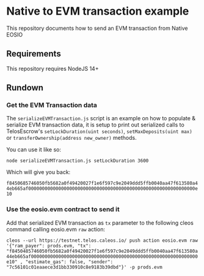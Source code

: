 # Native to EVM transaction example

This repository documents how to send an EVM transaction from Native EOSIO 


## Requirements

This repository requires NodeJS 14+

## Rundown

### Get the EVM Transaction data

The `serializeEVMTransaction.js` script is an example on how to populate & serialize EVM transaction data, it is setup to print out serialized calls to TelosEscrow's `setLockDuration(uint seconds)`, `setMaxDeposits(uint max)` or `transferOwnership(address new_owner)` methods.

You can use it like so:

`node serializeEVMTransaction.js setLockDuration 3600`

Which will give you back:

`f8450685746050fb5682a0f49420027f1e6f597c9e2049ddd5ffb0040aa47f613580a44eb665af0000000000000000000000000000000000000000000000000000000000000e10`

### Use the eosio.evm contract to send it

Add that serialized EVM transaction as `tx` parameter to the following cleos command calling eosio.evm `raw` action:

`cleos --url https://testnet.telos.caleos.io/ push action eosio.evm raw '{"ram_payer": prods.evm, "tx": "f8450485746050fb5682a0f49420027f1e6f597c9e2049ddd5ffb0040aa47f613580a44eb665af0000000000000000000000000000000000000000000000000000000000000e10" , "estimate_gas": false, "sender": "7c56101c01eaaece3d1bb330910c8e9183b39dbd"}' -p prods.evm`

